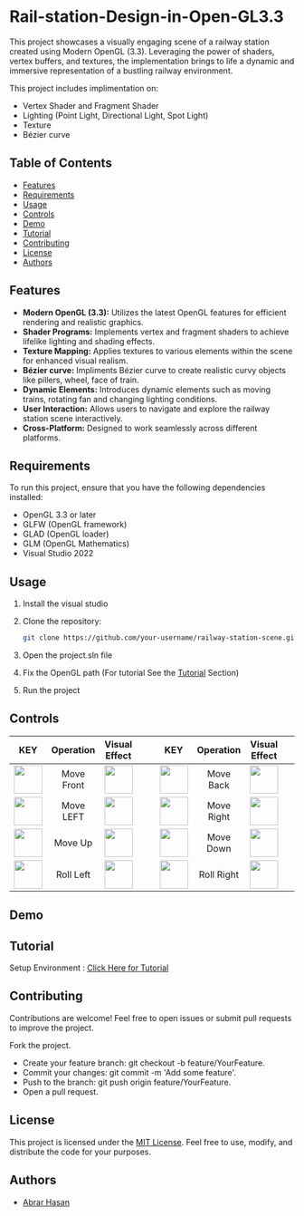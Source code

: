 # Rail-station-Design-in-Open-GL3.3

This project showcases a visually engaging scene of a railway station created using Modern OpenGL (3.3). Leveraging the power of shaders, vertex buffers, and textures, the implementation brings to life a dynamic and immersive representation of a bustling railway environment.

This project includes implimentation on:
- Vertex Shader and Fragment Shader
- Lighting (Point Light, Directional Light, Spot Light)
- Texture
- Bézier curve

## Table of Contents

- [Features](#features)
- [Requirements](#requirements)
- [Usage](#usage)
- [Controls](#controls)
- [Demo](#demo)
- [Tutorial](#tutorial)
- [Contributing](#contributing)
- [License](#license)
- [Authors](#authors)

## Features

- **Modern OpenGL (3.3):** Utilizes the latest OpenGL features for efficient rendering and realistic graphics.
- **Shader Programs:** Implements vertex and fragment shaders to achieve lifelike lighting and shading effects.
- **Texture Mapping:** Applies textures to various elements within the scene for enhanced visual realism.
- **Bézier curve:** Impliments Bézier curve to create realistic curvy objects like pillers, wheel, face of train. 
- **Dynamic Elements:** Introduces dynamic elements such as moving trains, rotating fan and changing lighting conditions.
- **User Interaction:** Allows users to navigate and explore the railway station scene interactively.
- **Cross-Platform:** Designed to work seamlessly across different platforms.

## Requirements

To run this project, ensure that you have the following dependencies installed:

- OpenGL 3.3 or later
- GLFW (OpenGL framework)
- GLAD (OpenGL loader)
- GLM (OpenGL Mathematics)
- Visual Studio 2022

## Usage
1. Install the visual studio
2. Clone the repository:

   ```bash
   git clone https://github.com/your-username/railway-station-scene.git
3. Open the project.sln file
4. Fix the OpenGL path (For tutorial See the [Tutorial](#tutorial) Section) 
5. Run the project

## Controls



| KEY  | Operation | Visual Effect |  | | KEY  | Operation | Visual Effect | | | KEY  | Operation | Visual Effect | 
| :-------------: | :-------------: | :-------------: |:-------------: |:-------------: | :-------------: | :-------------: | :-------------: |:-------------: |:-------------: | :-------------: | :-------------: | :-------------: |
|  <img src ="https://github.com/abrarhasan3/Rail-station-Design-in-Open-GL3.3/assets/85815740/c2878424-81d2-4567-ac7f-5e3c40fdf42c" height = "50" width = "50"> | Move Front  | <img src="https://github.com/abrarhasan3/Rail-station-Design-in-Open-GL3.3/assets/85815740/dd497508-6fd3-4f06-a431-5c28d33e620a" height = "50" width = "50"> |  | | <img src ="https://github.com/abrarhasan3/Rail-station-Design-in-Open-GL3.3/blob/main/Images/S.png" height = "50" width = "50"> | Move Back  | <img src="https://github.com/abrarhasan3/Rail-station-Design-in-Open-GL3.3/blob/main/Images/Back.png" height = "50" width = "50"> |  | | <img src ="https://github.com/abrarhasan3/Rail-station-Design-in-Open-GL3.3/blob/main/Images/P.png" height = "50" width = "50"> | Door Open  | <img src="https://github.com/abrarhasan3/Rail-station-Design-in-Open-GL3.3/blob/main/Images/Door%20Open.png" height = "50" width = "50">|
|  <img src ="https://github.com/abrarhasan3/Rail-station-Design-in-Open-GL3.3/blob/main/Images/A.png" height = "50" width = "50"> | Move LEFT  | <img src="https://github.com/abrarhasan3/Rail-station-Design-in-Open-GL3.3/blob/main/Images/Left.png" height = "50" width = "50"> |  | | <img src ="https://github.com/abrarhasan3/Rail-station-Design-in-Open-GL3.3/blob/main/Images/D.png" height = "50" width = "50"> | Move Right  | <img src="https://github.com/abrarhasan3/Rail-station-Design-in-Open-GL3.3/blob/main/Images/Right.png" height = "50" width = "50"> |  | | <img src ="https://github.com/abrarhasan3/Rail-station-Design-in-Open-GL3.3/blob/main/Images/O.png" height = "50" width = "50"> | Door Close  | <img src="https://github.com/abrarhasan3/Rail-station-Design-in-Open-GL3.3/blob/main/Images/Door%20Close.png" height = "50" width = "50">|<br>
|  <img src ="https://github.com/abrarhasan3/Rail-station-Design-in-Open-GL3.3/blob/main/Images/E.png" height = "50" width = "50"> | Move Up  | <img src="https://github.com/abrarhasan3/Rail-station-Design-in-Open-GL3.3/blob/main/Images/UP.png" height = "50" width = "50"> |  | | <img src ="https://github.com/abrarhasan3/Rail-station-Design-in-Open-GL3.3/blob/main/Images/F.png" height = "50" width = "50"> | Move Down  | <img src="https://github.com/abrarhasan3/Rail-station-Design-in-Open-GL3.3/blob/main/Images/Down.png" height = "50" width = "50"> |  | | <img src ="https://github.com/abrarhasan3/Rail-station-Design-in-Open-GL3.3/blob/main/Images/L.png" height = "50" width = "50"> | Move Train  | <img src="https://github.com/abrarhasan3/Rail-station-Design-in-Open-GL3.3/blob/main/Images/Move%20Train.png" height = "50" width = "50">|
|  <img src ="https://github.com/abrarhasan3/Rail-station-Design-in-Open-GL3.3/blob/main/Images/k.png" height = "50" width = "50"> | Roll Left  | <img src="https://github.com/abrarhasan3/Rail-station-Design-in-Open-GL3.3/blob/main/Images/Roll%20Left.png" height = "50" width = "50"> |  | | <img src ="https://github.com/abrarhasan3/Rail-station-Design-in-Open-GL3.3/blob/main/Images/J.png" height = "50" width = "50"> | Roll Right  | <img src="https://github.com/abrarhasan3/Rail-station-Design-in-Open-GL3.3/blob/main/Images/Pitch.png" height = "50" width = "50"> |  | | <img src ="https://github.com/abrarhasan3/Rail-station-Design-in-Open-GL3.3/blob/main/Images/H.png" height = "50" width = "50"> | Move Train  | <img src="https://github.com/abrarhasan3/Rail-station-Design-in-Open-GL3.3/blob/main/Images/Turn%20on%20fan.png" height = "50" width = "50">|




 


   




## Demo



## Tutorial 
Setup Environment : <a href= "https://youtu.be/WoTRZ0t1tT4?si=uxiBXIGt65EZqlh5">Click Here for Tutorial </a>

## Contributing
Contributions are welcome! Feel free to open issues or submit pull requests to improve the project.

Fork the project.
- Create your feature branch: git checkout -b feature/YourFeature.
- Commit your changes: git commit -m 'Add some feature'.
- Push to the branch: git push origin feature/YourFeature.
- Open a pull request.

## License

This project is licensed under the [MIT License](https://choosealicense.com/licenses/mit/). Feel free to use, modify, and distribute the code for your purposes.

## Authors

- [Abrar Hasan](https://www.github.com/abrarhasan3)
